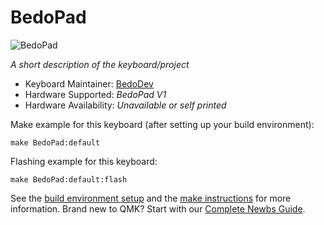 # BedoPad

![BedoPad](https://i.imgur.com/tlS4Ijj.png)

*A short description of the keyboard/project*

* Keyboard Maintainer: [BedoDev](https://github.com/AXRAY23)
* Hardware Supported: *BedoPad V1*
* Hardware Availability: *Unavailable or self printed*

Make example for this keyboard (after setting up your build environment):

    make BedoPad:default

Flashing example for this keyboard:

    make BedoPad:default:flash

See the [build environment setup](https://docs.qmk.fm/#/getting_started_build_tools) and the [make instructions](https://docs.qmk.fm/#/getting_started_make_guide) for more information. Brand new to QMK? Start with our [Complete Newbs Guide](https://docs.qmk.fm/#/newbs).
